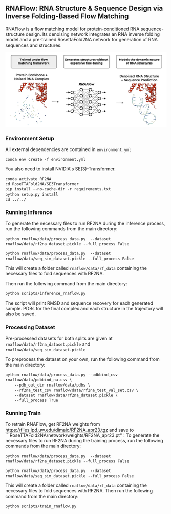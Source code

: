 ## RNAFlow: RNA Structure & Sequence Design via Inverse Folding-Based Flow Matching ##

RNAFlow is a flow matching model for protein-conditioned RNA sequence-structure design. Its denoising network integrates an RNA inverse folding model and a pre-trained RosettaFold2NA network for generation of RNA sequences and structures.

<p align="center">
    <img src="images/rnaflow_main.jpeg" width="900"/>
</p>

### Environment Setup ###

All external dependencies are contained in `environment.yml`
```
conda env create -f environment.yml
```
You also need to install NVIDIA's SE(3)-Transformer.
```
conda activate RF2NA
cd RoseTTAFold2NA/SE3Transformer
pip install --no-cache-dir -r requirements.txt
python setup.py install
cd ../../
```

### Running Inference ###

To generate the necessary files to run RF2NA during the inference process, run the following commands from the main directory:

```
python rnaflow/data/process_data.py  --dataset rnaflow/data/rf2na_dataset.pickle --full_process False
```
```
python rnaflow/data/process_data.py  --dataset rnaflow/data/seq_sim_dataset.pickle --full_process False
```

This will create a folder called ```rnaflow/data/rf_data``` containing the necessary files to fold sequences with RF2NA. 

Then run the following command from the main directory:

```
python scripts/inference_rnaflow.py
```

The script will print RMSD and sequence recovery for each generated sample. PDBs for the final complex and each structure in the trajectory will also be saved.

### Processing Dataset ###

Pre-processed datasets for both splits are given at ```rnaflow/data/rf2na_dataset.pickle``` and ```rnaflow/data/seq_sim_dataset.pickle```

To preprocess the dataset on your own, run the following command from the main directory:

```
python rnaflow/data/process_data.py --pdbbind_csv rnaflow/data/pdbbind_na.csv \
    --pdb_out_dir rnaflow/data/pdbs \
    --rf2na_test_csv rnaflow/data/rf2na_test_val_set.csv \
    --dataset rnaflow/data/rf2na_dataset.pickle \
    --full_process True
```

### Running Train ###

To retrain RNAFlow, get RF2NA weights from https://files.ipd.uw.edu/dimaio/RF2NA_apr23.tgz and save to ```RoseTTAFold2NA/network/weights/RF2NA_apr23.pt'''. To generate the necessary files to run RF2NA during the training process, run the following commands from the main directory:

```
python rnaflow/data/process_data.py  --dataset rnaflow/data/rf2na_dataset.pickle --full_process False
```
```
python rnaflow/data/process_data.py  --dataset rnaflow/data/seq_sim_dataset.pickle --full_process False
```

This will create a folder called ```rnaflow/data/rf_data``` containing the necessary files to fold sequences with RF2NA. Then run the following command from the main directory:

```
python scripts/train_rnaflow.py
```